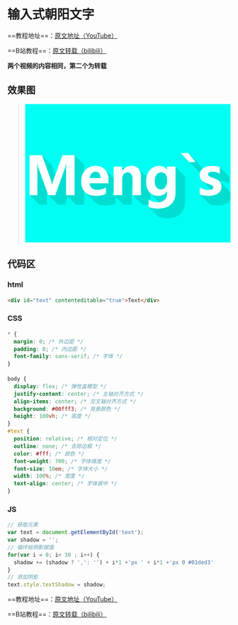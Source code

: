 # 输入式朝阳文字
==教程地址==：[原文地址（YouTube）](https://youtu.be/xrmdn1t5moA)

==B站教程==：[原文转载（bilibili）](https://www.bilibili.com/video/av89844748)

**两个视频的内容相同，第二个为转载**

## 效果图
>![演示图片](演示.gif)

## 代码区

### html
```html
<div id="text" contenteditable="true">Text</div>
```
### CSS
```css
* {
  margin: 0; /* 外边距 */
  padding: 0; /* 内边距 */
  font-family: sans-serif; /* 字体 */
}

body {
  display: flex; /* 弹性盒模型 */
  justify-content: center; /* 主轴对齐方式 */
  align-items: center; /* 交叉轴对齐方式 */
  background: #00fff3; /* 背景颜色 */
  height: 100vh; /* 高度 */
}
#text {
  position: relative; /* 相对定位 */
  outline: none; /* 去除边框 */
  color: #fff; /* 颜色 */
  font-weight: 700; /* 字体维度 */
  font-size: 10em; /* 字体大小 */
  width: 100%; /* 宽度 */
  text-align: center; /* 字体居中 */
}
```
### JS
```javascript
// 获取元素
var text = document.getElementById('text');
var shadow = '';
// 循环给阴影赋值
for(var i = 0; i< 30 ; i++) {
  shadow += (shadow ? ',': '') + i*1 +'px ' + i*1 +'px 0 #01ded3'
}
// 添加阴影
text.style.textShadow = shadow;
```
==教程地址==：[原文地址（YouTube）](https://youtu.be/xrmdn1t5moA)

==B站教程==：[原文转载（bilibili）](https://www.bilibili.com/video/av89844748)